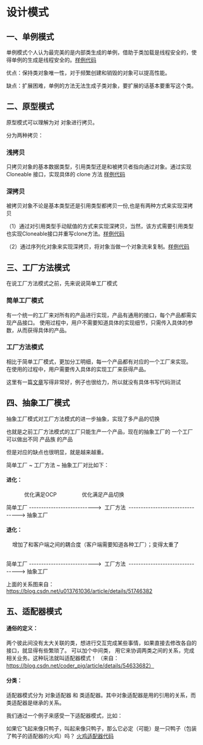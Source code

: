 # 设计模式

## 一、单例模式
单例模式个人认为最完美的是内部类生成的单例，借助于类加载是线程安全的，使得单例的生成是线程安全的。[样例代码](https://github.com/linweijiang/DesignPatterns/blob/master/src/main/java/com/lwj/basis/designpatterns/single/SingletonInnerClass.java)

优点：保持类对象唯一性，对于频繁创建和销毁的对象可以提高性能。

缺点：扩展困难，单例的方法无法生成子类对象，要扩展的话基本要重写这个类。

## 二、原型模式
原型模式可以理解为对 对象进行拷贝。

分为两种拷贝：

### 浅拷贝

  只拷贝对象的基本数据类型，引用类型还是和被拷贝者指向通过对象。通过实现 Cloneable 接口，实现具体的 clone 方法 [样例代码](https://github.com/linweijiang/DesignPatterns/tree/master/src/main/java/com/lwj/basis/designpatterns/prototype/shallow/)

### 深拷贝

  被拷贝对象不论是基本类型还是引用类型都拷贝一份,也是有两种方式来实现深拷贝

（1）通过对引用类型手动赋值的方式来实现深拷贝，当然，该方式需要引用类型也实现Cloneable接口并重写clone方法。[样例代码](https://github.com/linweijiang/DesignPatterns/tree/master/src/main/java/com/lwj/basis/designpatterns/prototype/deep/copy/)

（2）通过序列化对象来实现深拷贝，将对象当做一个对象流来复制。[样例代码](https://github.com/linweijiang/DesignPatterns/tree/master/src/main/java/com/lwj/basis/designpatterns/prototype/deep/serializable/)

## 三、工厂方法模式

在说工厂方法模式之前，先来说说简单工厂模式

### 简单工厂模式

有一个统一的工厂来对所有的产品进行实现，产品有通用的接口，每个产品都需实现产品接口。
使用过程中，用户不需要知道具体的实现细节，只需传入具体的参数，从而获得具体的产品。

### 工厂方法模式

相比于简单工厂模式，更加分工明细，每一个产品都有对应的一个工厂来实现。
在使用的过程中，用户需要传入具体的实现工厂来获得产品。

这里有一篇[文章](https://blog.csdn.net/coder_pig/article/details/54601954)写得非常好，例子也很给力，所以就没有具体书写代码测试

## 四、抽象工厂模式

抽象工厂模式对工厂方法模式的进一步抽象，实现了多产品的切换

也就是之前工厂方法模式的工厂只能生产一个产品，现在的抽象工厂的 一个工厂可以做出不同 产品族 的产品

但是对应的缺点也很明显，就是越来越重。

简单工厂 ~ 工厂方法 ~ 抽象工厂对比如下：

#### 进化：

            优化满足OCP                                   优化满足产品切换

简单工厂 --------------------------->  工厂方法  --------------------------------> 抽象工厂



#### 退化：

    增加了和客户端之间的耦合度（客户端需要知道各种工厂）；变得太重了                                    

简单工厂 --------------------------->  工厂方法  --------------------------------> 抽象工厂

上面的关系图来自：https://blog.csdn.net/u013761036/article/details/51746382

## 五、适配器模式

#### 通俗的定义：

两个彼此间没有太大关联的类，想进行交互完成某些事情，如果直接去修改各自的接口，就显得有些繁琐了。
可以加个中间类， 用它来协调两类之间的关系，完成相关业务。这种玩法就叫适配器模式！
（来自：https://blog.csdn.net/coder_pig/article/details/54633682）

#### 分类：

适配器模式分为 对象适配器 和 类适配器。其中对象适配器是用的引用的关系，而类适配器是继承的关系。

我们通过一个例子来感受一下适配器模式，比如：

如果它飞起来像只鸭子，叫起来像只鸭子，那么它必定（可能）是一只鸭子（包装了鸭子的适配器的火鸡）吗？
[火鸡适配器代码](https://github.com/linweijiang/DesignPatterns/tree/master/src/main/java/com/lwj/basis/designpatterns/adaptor/AdaptorTest.java)